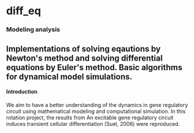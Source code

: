 # diff_eq
### Modeling analysis
Implementations of solving eqautions by Newton's method and solving differential equations by Euler's method. Basic algorithms for 
dynamical model simulations.
---
#### Introduction
We aim to have a better understanding of the dynamics in gene regulatory circuit using mathematical modeling 
and computational simulation. In this rotation project, the results from An excitable gene regulatory circuit induces
transient cellular differentiation (Suel, 2006) were reproduced.
